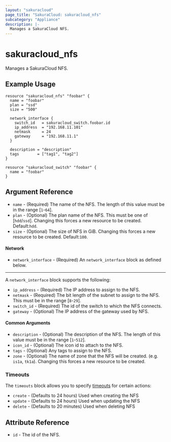 ```yaml
---
layout: "sakuracloud"
page_title: "SakuraCloud: sakuracloud_nfs"
subcategory: "Appliance"
description: |-
  Manages a SakuraCloud NFS.
---
```


# sakuracloud_nfs

Manages a SakuraCloud NFS.

## Example Usage

```hcl
resource "sakuracloud_nfs" "foobar" {
  name = "foobar"
  plan = "ssd"
  size = "500"

  network_interface {
    switch_id   = sakuracloud_switch.foobar.id
    ip_address  = "192.168.11.101"
    netmask     = 24
    gateway     = "192.168.11.1"
  }

  description = "description"
  tags        = ["tag1", "tag2"]
}

resource "sakuracloud_switch" "foobar" {
  name = "foobar"
}
```

## Argument Reference

* `name` - (Required) The name of the NFS. The length of this value must be in the range [`1`-`64`].
* `plan` - (Optional) The plan name of the NFS. This must be one of [`hdd`/`ssd`]. Changing this forces a new resource to be created. Default:`hdd`.
* `size` - (Optional) The size of NFS in GiB. Changing this forces a new resource to be created. Default:`100`.

#### Network

* `network_interface` - (Required) An `network_interface` block as defined below.

---

A `network_interface` block supports the following:

* `ip_address` - (Required) The IP address to assign to the NFS.
* `netmask` - (Required) The bit length of the subnet to assign to the NFS. This must be in the range [`8`-`29`].
* `switch_id` - (Required) The id of the switch to which the NFS connects.
* `gateway` - (Optional) The IP address of the gateway used by NFS.

#### Common Arguments

* `description` - (Optional) The description of the NFS. The length of this value must be in the range [`1`-`512`].
* `icon_id` - (Optional) The icon id to attach to the NFS.
* `tags` - (Optional) Any tags to assign to the NFS.
* `zone` - (Optional) The name of zone that the NFS will be created. (e.g. `is1a`, `tk1a`). Changing this forces a new resource to be created.

### Timeouts

The `timeouts` block allows you to specify [timeouts](https://www.terraform.io/docs/configuration/resources.html#operation-timeouts) for certain actions:

* `create` - (Defaults to 24 hours) Used when creating the NFS
* `update` - (Defaults to 24 hours) Used when updating the NFS
* `delete` - (Defaults to 20 minutes) Used when deleting NFS

## Attribute Reference

* `id` - The id of the NFS.

